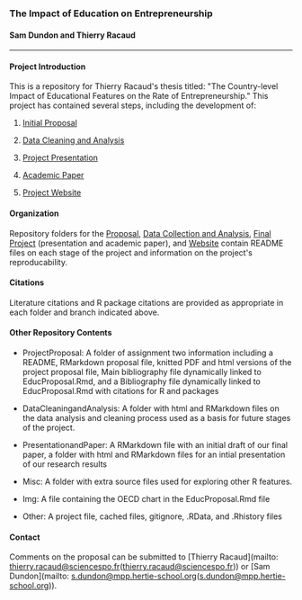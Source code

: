 ### The Impact of Education on Entrepreneurship

#### Sam Dundon and Thierry Racaud
* * * 
#### Project Introduction
This is a repository for Thierry Racaud's thesis titled: "The Country-level Impact of Educational Features on the Rate of Entrepreneurship." This project has contained several steps, including the development of:

1. [Initial Proposal](https://github.com/SamDund/Assign2Education/tree/master/ProjectProposal)  


2. [Data Cleaning and Analysis](https://github.com/SamDund/Assign2Education/tree/master/DataCleaningandAnalysis)  


3. [Project Presentation](https://github.com/SamDund/Assign2Education/tree/master/PresentationandPaper/Presentation)  


4. [Academic Paper](https://github.com/SamDund/Assign2Education/tree/master/PresentationandPaper)   


5. [Project Website](http://samdund.github.io/Assign2Education/)  


#### Organization
Repository folders for the [Proposal](https://github.com/SamDund/Assign2Education/tree/master/Proposal), [Data Collection and Analysis](https://github.com/SamDund/Assign2Education/tree/master/Assignment2), [Final Project](https://github.com/SamDund/Assign2Education/tree/master/FinalAssignment) (presentation and academic paper), and [Website](https://github.com/SamDund/Assign2Education/tree/gh-pages) contain README files on each stage of the project and information on the project's reproducability.


#### Citations  
Literature citations and R package citations are provided as appropriate in each folder and branch indicated above.   


#### Other Repository Contents
- ProjectProposal: A folder of assignment two information including a README, RMarkdown proposal file, knitted PDF and html versions of the project proposal file, Main bibliography file dynamically linked to EducProposal.Rmd, and a Bibliography file dynamically linked to EducProposal.Rmd with citations for R and packages  


- DataCleaningandAnalysis: A folder with html and RMarkdown files on the data analysis and cleaning process used as a basis for future stages of the project.


- PresentationandPaper:  A RMarkdown file with an initial draft of our final paper, a folder with html and RMarkdown files for an intial presentation of our research results


- Misc: A folder with extra source files used for exploring other R features.  


- Img: A file containing the OECD chart in the EducProposal.Rmd file  


- Other: A project file, cached files, gitignore, .RData, and .Rhistory files


#### Contact
Comments on the proposal can be submitted to [Thierry Racaud](mailto: thierry.racaud@sciencespo.fr(thierry.racaud@sciencespo.fr)) or [Sam Dundon](mailto: s.dundon@mpp.hertie-school.org(s.dundon@mpp.hertie-school.org)).

